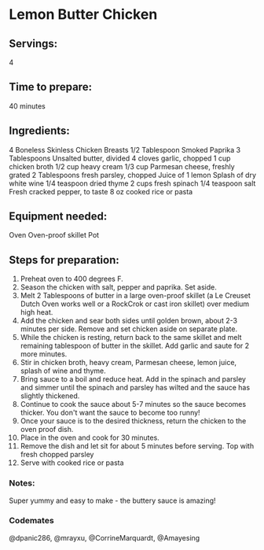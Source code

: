 # Lemon Butter Chicken

## Servings: 
4

## Time to prepare: 
40 minutes

## Ingredients:
4 Boneless Skinless Chicken Breasts
1/2 Tablespoon Smoked Paprika
3 Tablespoons Unsalted butter, divided
4 cloves garlic, chopped
1 cup chicken broth
1/2 cup heavy cream
1/3 cup Parmesan cheese, freshly grated
2 Tablespoons fresh parsley, chopped
Juice of 1 lemon
Splash of dry white wine
1/4 teaspoon dried thyme
2 cups fresh spinach
1/4 teaspoon salt
Fresh cracked pepper, to taste
8 oz cooked rice or pasta


## Equipment needed:
Oven
Oven-proof skillet
Pot


## Steps for preparation:
1. Preheat oven to 400 degrees F.
2. Season the chicken with salt, pepper and paprika. Set aside.
3. Melt 2 Tablespoons of butter in a large oven-proof skillet (a Le Creuset Dutch Oven works well or a
RockCrok or cast iron skillet) over medium high heat.
4. Add the chicken and sear both sides until golden brown, about 2-3 minutes per side. Remove and set
chicken aside on separate plate.
5. While the chicken is resting, return back to the same skillet and melt remaining tablespoon of butter in
the skillet. Add garlic and saute for 2 more minutes.
6. Stir in chicken broth, heavy cream, Parmesan cheese, lemon juice, splash of wine and thyme.
7. Bring sauce to a boil and reduce heat. Add in the spinach and parsley and simmer until the spinach and
parsley has wilted and the sauce has slightly thickened.
8. Continue to cook the sauce about 5-7 minutes so the sauce becomes thicker. You don't want the sauce to
become too runny!
9. Once your sauce is to the desired thickness, return the chicken to the oven proof dish.
10. Place in the oven and cook for 30 minutes.
11. Remove the dish and let sit for about 5 minutes before serving. Top with fresh chopped parsley
12. Serve with cooked rice or pasta


### Notes:
Super yummy and easy to make - the buttery sauce is amazing!


### Codemates #
@dpanic286, @mrayxu, @CorrineMarquardt, @Amayesing
